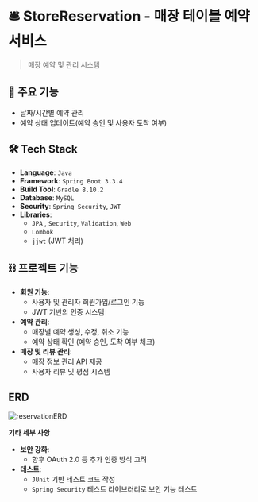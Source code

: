# 🛎️ StoreReservation - 매장 테이블 예약 서비스
> 매장 예약 및 관리 시스템

## 📌 주요 기능
- 날짜/시간별 예약 관리
- 예약 상태 업데이트(예약 승인 및 사용자 도착 여부)

## 🛠️ Tech Stack
- **Language**: `Java`
- **Framework**: `Spring Boot 3.3.4`
- **Build Tool**: `Gradle 8.10.2`
- **Database**: `MySQL`
- **Security**: `Spring Security`, `JWT`
- **Libraries**:
    - `JPA` , `Security`, `Validation`, `Web`
    - `Lombok`
    - `jjwt` (JWT 처리)

## ⛓️ 프로젝트 기능
- **회원 기능**:
    - 사용자 및 관리자 회원가입/로그인 기능
    - JWT 기반의 인증 시스템
- **예약 관리**:
    - 매장별 예약 생성, 수정, 취소 기능
    - 예약 상태 확인 (예약 승인, 도착 여부 체크)
- **매장 및 리뷰 관리**:
    - 매장 정보 관리 API 제공
    - 사용자 리뷰 및 평점 시스템

## ERD
![reservationERD](https://github.com/user-attachments/assets/cc1cf7af-0ffd-4518-9d7d-17ee2e929d97)

**기타 세부 사항**
- **보안 강화**:
    - 향후 OAuth 2.0 등 추가 인증 방식 고려
- **테스트**:
    - `JUnit` 기반 테스트 코드 작성
    - `Spring Security` 테스트 라이브러리로 보안 기능 테스트